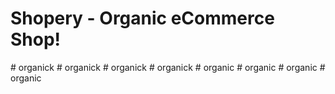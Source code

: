 # Shopery - Organic eCommerce Shop!
#   o r g a n i c k  
 #   o r g a n i c k  
 #   o r g a n i c k  
 #   o r g a n i c k  
 #   o r g a n i c  
 #   o r g a n i c  
 #   o r g a n i c  
 #   o r g a n i c  
 